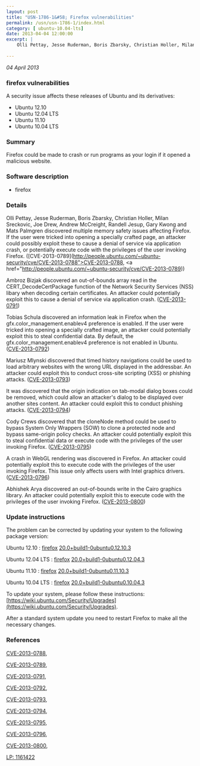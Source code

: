 ```yaml
---
layout: post
title: "USN-1786-1&#58; Firefox vulnerabilities"
permalink: /usn/usn-1786-1/index.html
category: [ ubuntu-10.04-lts]
date: 2013-04-04 12:00:00
excerpt: |
    Olli Pettay, Jesse Ruderman, Boris Zbarsky, Christian Holler, Milan Sreckovic, Joe Drew, Andrew McCreight, Randell Jesup, Gary Kwong and Mats Palmgren discovered multiple memory safety issues affecting Firefox. If the user were tricked into opening a specially crafted page, an attacker could possibly exploit these to cause a denial of service via application crash, or potentially execute code with the privileges of the user invoking Firefox. ([CVE-2013-0789](http://people.ubuntu.com/~ubuntu-security/cve/CVE-2013-0788">CVE-2013-0788</a>, <a href="http://people.ubuntu.com/~ubuntu-security/cve/CVE-2013-0789))
    
--- 
```

 
 

*04 April 2013*

### firefox vulnerabilities

A security issue affects these releases of Ubuntu and its derivatives:

* Ubuntu 12.10
* Ubuntu 12.04 LTS
* Ubuntu 11.10
* Ubuntu 10.04 LTS

### Summary

Firefox could be made to crash or run programs as your login if it opened a malicious website.

### Software description

* firefox 

### Details

Olli Pettay, Jesse Ruderman, Boris Zbarsky, Christian Holler, Milan Sreckovic, Joe Drew, Andrew McCreight, Randell Jesup, Gary Kwong and Mats Palmgren discovered multiple memory safety issues affecting Firefox. If the user were tricked into opening a specially crafted page, an attacker could possibly exploit these to cause a denial of service via application crash, or potentially execute code with the privileges of the user invoking Firefox. ([CVE-2013-0789](http://people.ubuntu.com/~ubuntu-security/cve/CVE-2013-0788">CVE-2013-0788</a>, <a href="http://people.ubuntu.com/~ubuntu-security/cve/CVE-2013-0789))

Ambroz Bizjak discovered an out-of-bounds array read in the CERT_DecodeCertPackage function of the Network Security Services (NSS) libary when decoding certain certificates. An attacker could potentially exploit this to cause a denial of service via application crash. ([CVE-2013-0791](http://people.ubuntu.com/~ubuntu-security/cve/CVE-2013-0791))

Tobias Schula discovered an information leak in Firefox when the gfx.color_management.enablev4 preference is enabled. If the user were tricked into opening a specially crafted image, an attacker could potentially exploit this to steal confidential data. By default, the gfx.color_management.enablev4 preference is not enabled in Ubuntu. ([CVE-2013-0792](http://people.ubuntu.com/~ubuntu-security/cve/CVE-2013-0792))

Mariusz Mlynski discovered that timed history navigations could be used to load arbitrary websites with the wrong URL displayed in the addressbar. An attacker could exploit this to conduct cross-site scripting (XSS) or phishing attacks. ([CVE-2013-0793](http://people.ubuntu.com/~ubuntu-security/cve/CVE-2013-0793))

It was discovered that the origin indication on tab-modal dialog boxes could be removed, which could allow an attacker&#39;s dialog to be displayed over another sites content. An attacker could exploit this to conduct phishing attacks. ([CVE-2013-0794](http://people.ubuntu.com/~ubuntu-security/cve/CVE-2013-0794))

Cody Crews discovered that the cloneNode method could be used to bypass System Only Wrappers (SOW) to clone a protected node and bypass same-origin policy checks. An attacker could potentially exploit this to steal confidential data or execute code with the privileges of the user invoking Firefox. ([CVE-2013-0795](http://people.ubuntu.com/~ubuntu-security/cve/CVE-2013-0795))

A crash in WebGL rendering was discovered in Firefox. An attacker could potentially exploit this to execute code with the privileges of the user invoking Firefox. This issue only affects users with Intel graphics drivers. ([CVE-2013-0796](http://people.ubuntu.com/~ubuntu-security/cve/CVE-2013-0796))

Abhishek Arya discovered an out-of-bounds write in the Cairo graphics library. An attacker could potentially exploit this to execute code with the privileges of the user invoking Firefox. ([CVE-2013-0800](http://people.ubuntu.com/~ubuntu-security/cve/CVE-2013-0800)) 

### Update instructions

The problem can be corrected by updating your system to the following package version:

Ubuntu 12.10
 : [firefox](https://launchpad.net/ubuntu/+source/firefox) <span> [20.0+build1-0ubuntu0.12.10.3](https://launchpad.net/ubuntu/+source/firefox/20.0+build1-0ubuntu0.12.10.3) </span> 

Ubuntu 12.04 LTS
 : [firefox](https://launchpad.net/ubuntu/+source/firefox) <span> [20.0+build1-0ubuntu0.12.04.3](https://launchpad.net/ubuntu/+source/firefox/20.0+build1-0ubuntu0.12.04.3) </span> 

Ubuntu 11.10
 : [firefox](https://launchpad.net/ubuntu/+source/firefox) <span> [20.0+build1-0ubuntu0.11.10.3](https://launchpad.net/ubuntu/+source/firefox/20.0+build1-0ubuntu0.11.10.3) </span> 

Ubuntu 10.04 LTS
 : [firefox](https://launchpad.net/ubuntu/+source/firefox) <span> [20.0+build1-0ubuntu0.10.04.3](https://launchpad.net/ubuntu/+source/firefox/20.0+build1-0ubuntu0.10.04.3) </span> 

To update your system, please follow these instructions: [https://wiki.ubuntu.com/Security/Upgrades](https://wiki.ubuntu.com/Security/Upgrades).

After a standard system update you need to restart Firefox to make all the necessary changes. 

### References

 
 [CVE-2013-0788](http://people.ubuntu.com/~ubuntu-security/cve/CVE-2013-0788), 

 [CVE-2013-0789](http://people.ubuntu.com/~ubuntu-security/cve/CVE-2013-0789), 

 [CVE-2013-0791](http://people.ubuntu.com/~ubuntu-security/cve/CVE-2013-0791), 

 [CVE-2013-0792](http://people.ubuntu.com/~ubuntu-security/cve/CVE-2013-0792), 

 [CVE-2013-0793](http://people.ubuntu.com/~ubuntu-security/cve/CVE-2013-0793), 

 [CVE-2013-0794](http://people.ubuntu.com/~ubuntu-security/cve/CVE-2013-0794), 

 [CVE-2013-0795](http://people.ubuntu.com/~ubuntu-security/cve/CVE-2013-0795), 

 [CVE-2013-0796](http://people.ubuntu.com/~ubuntu-security/cve/CVE-2013-0796), 

 [CVE-2013-0800](http://people.ubuntu.com/~ubuntu-security/cve/CVE-2013-0800), 

 [LP: 1161422](https://launchpad.net/bugs/1161422)
 

